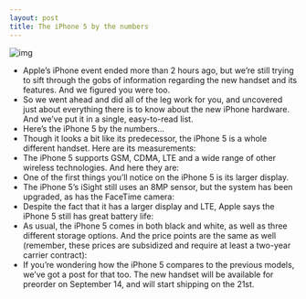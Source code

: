 ```yaml
---
layout: post
title: The iPhone 5 by the numbers
---
```

![img](http://media.idownloadblog.com/wp-content/uploads/2012/09/iPhone-5-black-front-landscape-left-tilted-001.jpg)
* Apple’s iPhone event ended more than 2 hours ago, but we’re still trying to sift through the gobs of information regarding the new handset and its features. And we figured you were too.
* So we went ahead and did all of the leg work for you, and uncovered just about everything there is to know about the new iPhone hardware. And we’ve put it in a single, easy-to-read list.
* Here’s the iPhone 5 by the numbers…
* Though it looks a bit like its predecessor, the iPhone 5 is a whole different handset. Here are its measurements:
* The iPhone 5 supports GSM, CDMA, LTE and a wide range of other wireless technologies. And here they are:
* One of the first things you’ll notice on the iPhone 5 is its larger display.
* The iPhone 5’s iSight still uses an 8MP sensor, but the system has been upgraded, as has the FaceTime camera:
* Despite the fact that it has a larger display and LTE, Apple says the iPhone 5 still has great battery life:
* As usual, the iPhone 5 comes in both black and white, as well as three different storage options. And the price points are the same as well (remember, these prices are subsidized and require at least a two-year carrier contract):
* If you’re wondering how the iPhone 5 compares to the previous models, we’ve got a post for that too. The new handset will be available for preorder on September 14, and will start shipping on the 21st.

